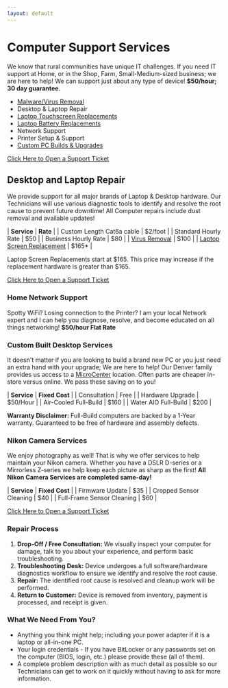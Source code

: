 ```yaml
---
layout: default
---
```

# Computer Support Services

We know that rural communities have unique IT challenges. If you need IT support at Home, or in the Shop, Farm, Small-Medium-sized business; we are here to help! We can support just about any type of device! **$50/hour; 30 day guarantee.**

- [Malware/Virus Removal](https://www.bluebotpc.com/pages/antivirus)
- Desktop & Laptop Repair
- [Laptop Touchscreen Replacements](https://www.bluebotpc.com/pages/laptop-screen/)
- [Laptop Battery Replacements](https://www.bluebotpc.com/pages/laptop-battery/)
- Network Support
- Printer Setup & Support
- [Custom PC Builds & Upgrades](https://www.bluebotpc.com/pages/custom-pc/)

[Click Here to Open a Support Ticket](https://forms.gle/LBAdQnoguwRzCkNo8)

## Desktop and Laptop Repair

We provide support for all major brands of Laptop & Desktop hardware. Our Technicians will use various diagnostic tools to identify and resolve the root cause to prevent future downtime! All Computer repairs include dust removal and available updates!

| **Service**               | **Rate** |
| Custom Length Cat6a cable | $2/foot |
| Standard Hourly Rate | $50 |
| Business Hourly Rate | $80 |
| [Virus Removal](https://www.bluebotpc.com/pages/antivirus/) | $100 |
| [Laptop Screen Replacement](https://www.bluebotpc.com/pages/laptop-screen/)   | $165* |

Laptop Screen Replacements start at $165. This price may increase if the replacement hardware is greater than $165.

[Click Here to Open a Support Ticket](https://forms.gle/LBAdQnoguwRzCkNo8)

### Home Network Support

Spotty WiFi? Losing connection to the Printer? I am your local Network expert and I can help you diagnose, resolve, and become educated on all things networking! **$50/hour Flat Rate**

### Custom Built Desktop Services

It doesn't matter if you are looking to build a brand new PC or you just need an extra hand with your upgrade; We are here to help! Our Denver family provides us access to a [MicroCenter](https://www.microcenter.com/site/stores/denver.aspx) location. Often parts are cheaper in-store versus online. We pass these saving on to you!

| **Service** | **Fixed Cost** |
| Consultation          | Free |
| Hardware Upgrade      | $50/Hour |
| Air-Cooled Full-Build | $160 |
| Water AIO Full-Build  | $200 |

**Warranty Disclaimer:** Full-Build computers are backed by a 1-Year warranty. Guaranteed to be free of hardware and assembly defects.

### Nikon Camera Services

We enjoy photography as well! That is why we offer services to help maintain your Nikon camera. Whether you have a DSLR D-series or a Mirrorless Z-series we help keep each picture as sharp as the first! **All Nikon Camera Services are completed same-day!**

| **Service** | **Fixed Cost** |
| Firmware Update | $35 |
| Cropped Sensor Cleaning | $40 |
| Full-Frame Sensor Cleaning | $60 |

[Click Here to Open a Support Ticket](https://forms.gle/LBAdQnoguwRzCkNo8)

### Repair Process

1. **Drop-Off / Free Consultation:** We visually inspect your computer for damage, talk to you about your experience, and perform basic troubleshooting.
1. **Troubleshooting Desk:** Device undergoes a full software/hardware diagnostics workflow to ensure we identify and resolve the root cause.
1. **Repair:** The identified root cause is resolved and cleanup work will be performed.
1. **Return to Customer:** Device is removed from inventory, payment is processed, and receipt is given.

### What We Need From You?

- Anything you think might help; including your power adapter if it is a laptop or all-in-one PC.
- Your login credentials - If you have BitLocker or any passwords set on the computer (BIOS, login, etc.) please provide these (all of them).
- A complete problem description with as much detail as possible so our Technicians can get to work on it quickly without having to ask for more information.
